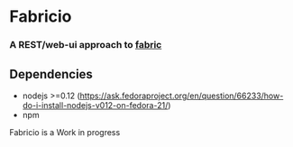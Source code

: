 Fabricio
========
### A REST/web-ui approach to [fabric]

Dependencies
------------
* nodejs >=0.12 (https://ask.fedoraproject.org/en/question/66233/how-do-i-install-nodejs-v012-on-fedora-21/)
* npm

Fabricio is a Work in progress

[fabric]: http://www.fabfile.org/


